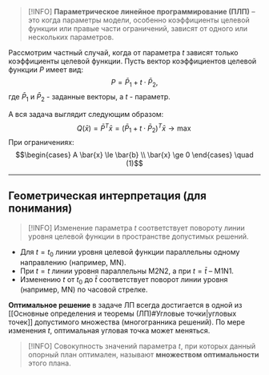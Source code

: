 
> [!INFO] **Параметрическое линейное программирование (ПЛП)** – это когда параметры модели, особенно коэффициенты целевой функции или правые части ограничений, зависят от одного или нескольких параметров.

Рассмотрим частный случай, когда от параметра $t$ зависят только коэффициенты целевой функции.
Пусть вектор коэффициентов целевой функции $P$ имеет вид:
$$P = \bar{P}_1 + t \cdot \bar{P}_2,$$
где $\bar{P}_1$ и $\bar{P}_2$ - заданные векторы, а $t$ - параметр.

А вся задача выглядит следующим образом:
$$Q(\bar{x}) = \bar{P}^T \bar{x} = (\bar{P}_1 + t \cdot \bar{P}_2)^T \bar{x} \rightarrow \max$$
При ограничениях:
$$\begin{cases} A \bar{x} \le \bar{b} \\ \bar{x} \ge 0 \end{cases} \quad (1)$$

---

## Геометрическая интерпретация (для понимания)

> [!INFO] Изменение параметра $t$ соответствует повороту линии уровня целевой функции в пространстве допустимых решений.

*   Для $t=t_0$ линии уровня целевой функции параллельны одному направлению (например, MN).
*   При $t=t$ линии уровня параллельны M2N2, а при $t=\bar{t}$ – M1N1.
*   Изменению $t$ от $t_0$ до $\bar{t}$ соответствует поворот линии уровня (например, MN) по часовой стрелке.

**Оптимальное решение** в задаче ЛП всегда достигается в одной из [[Основные определения и теоремы (ЛП)#Угловые точки|угловых точек]] допустимого множества (многогранника решений). По мере изменения $t$, оптимальная угловая точка может меняться.

> [!INFO] Совокупность значений параметра $t$, при которых данный опорный план оптимален, называют **множеством оптимальности** этого плана.